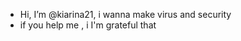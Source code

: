 -  Hi, I’m @kiarina21, i wanna make virus and security
-  if you help me , i I'm grateful that
<!---
kiarina21/kiarina21 is a ✨ special ✨ repository because its `README.md` (this file) appears on your GitHub profile.
You can click the Preview link to take a look at your changes.
--->
